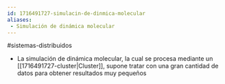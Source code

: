 ```yaml
---
id: 1716491727-simulacin-de-dinmica-molecular
aliases:
 - Simulación de dinámica molecular
---
```


#sistemas-distribuidos 

- La simulación de dinámica molecular, la cual se procesa mediante un [[1716491727-cluster|Cluster]], supone tratar con una gran cantidad de datos para obtener resultados muy pequeños